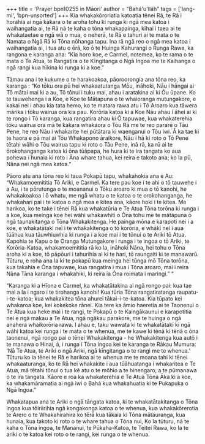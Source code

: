 +++
title = 'Prayer bpn10255 in Māori'
author = "Bahá'u'lláh"
tags = ['lang-mi', 'bpn-unsorted']
+++
Kia whakakōroriatia katoatia tēnei Rā, te Rā i horahia ai ngā kakara o te aroha tohu ki runga ki ngā mea katoa i waihangatia ai, te Rā nā te kaha o tōna whakapainga, kīhai i taea ai te whakataetae e ngā wā o mua, o neherā, te Rā e tahuri ai te mata o te Namata o Ngā Rā ki Tōna nōhanga tapu. Ina rā ngā reo o ngā mea katoa i waihangatia ai, i tua atu o ērā, ko ō te Huinga Kahurangi o Runga Rawa, ka rangona e karanga ana: “Kia horo koe, e Carmel, notemea, ko te rama o te mata o Te Atua, te Rangatira o te Kīngitanga o Ngā Ingoa me te Kaihanga o ngā rangi kua hīkina ki runga ki a koe.” 

Tāmau ana i te kukume o te harakoakoa, pāoroorongia ana tōna reo, ka karanga : “Ko tōku ora pū hei whakaatutanga Mōu, ināhoki, Nāu i hāngai ai Tō mātai mai ki a au, Tō tōnui i tuku mai, ahau i aratakina ai ki Ōu ūpane. Ko te tauwehenga i a Koe, e Koe te Mātapuna o te whaioranga mutungakore, e kakai nei i ahau kia tata hemo, ko te matara rawa atu i Tō Aroaro kua tāwera mārika i tōku wairua ora kia pau. Korōria katoa ki a Koe Nāu ahau i āhei ai ki te rongo i Tō karanga, kua rangatira ahau ki Ō tapuwae, kua whakaterehia tōku wairua ora mā te kakara whakaora o Tōu Rā me te reo pararē o Tāu Pene, he reo Nāu i whakarite hei pūtātara ki waenganui o Tōu iwi. Ā ka tae ki te haora e pā mai ai Tōu Whakapono āraikore, Nāu i hā ki roto o Tō Pene tētahi wāhi o Tōu wairua tapu ki roto o Tāu Pene, inā rā, ka rū ai te ōrokohanganga katoa ki ōna tūāpapa, he hura ki te ira tangata ko aua pohewa i hunaia ki roto i Āna whare tahua, kei reira e takoto ana; ko Ia pū, Nāna nei ngā mea katoa.” 

Pāoro atu ana tōna reo ki taua Pokapū tapu, whakahokia ana e Au: “Whakamoemititia Tō Ariki, e Carmel. Ka tere pau koe i te ahi o tō tauwehe i a Au, i te pōrutunga o te moananui o Tōku aroaro ki mua o tō kanohi, he whakakoakoa i ō whatu, me ngā whatu o te katoa o te orokohanganga, he whakahari pai i te katoa o ngā mea e kitea ana, kāore hoki i te kitea. Me harikoa, ko te take i tēnei Rā kua whakatūria e Te Atua Tōna torōna ki runga i a koe, kua meinga koe hei wāhi whakawhiti o Ōna tohu me te mātāpuna o ngā taunakitanga o Tōna Whakakitenga. He painga mōna e karapoti nei i a koe, e whakatātaki nei i te whakakitenga o tō korōria, e whākī nei i aua tūāhua kua tāuwhiuwhia ki runga i a koe mai i te tōnui o te Ariki tō Atua. Kapohia te Kapu o te Oranga Mutungakore i runga i te ingoa o tō Ariki, te Korōria-Katoa, whakamoemititia rā ko Ia, ināhoki Nāna, hei tohu o Tōna aroha ki a koe, tō pāpōuri i tahurihia ai ki te hari, tō raungaiti ki te manawarū. Tūturu, e roha ana Ia ki te pokapū kua meinga hei tūnga mō Tōna torōna, kua takahia e Ōna tapuwae, kua rangatira i mua i Tōna aroaro, mai i reira Nāna Tāna karanga i whakahiki, ki reira ia Ōna roimata i maringi.” “

“Karanga ki a Hīona e Carmel, ka whakatātakina ai ngā rongo pai: kua tae mai a Ia i ngaro i te tirohanga kanohi! Kua tūria Tōna rangatiratanga raupatu-i-te-katoa; kua whakakitea tōna ahurei tākai-i-te-katoa. Kia tūpato kei whakaroa koe, kei kokekoke rānei. Kia tere ka āmio haeretia ai te Taonenui o Te Atua kua heke mai i te rangi, te Pokapū o te Kaingākaunui e karapotitia nei e ngā makau a Te Atua, ngā ngākau parakore, me te huinga o ngā anahera whaikorōria rawa. I ahau e, taku wawata ki te whakatātaki ki ngā wāhi katoa kei runga i te mata o te whenua, me te kawe ki tēnā ki tēnā o ōna taonenui, ngā rongo pai o tēnei Whakakitenga - he Whakakitenga kua autō i te manawa o Hinai, ā, i runga i Tōna ingoa kei te karanga te Rākau Mumura: ‘Nā Te Atua, te Ariki o ngā Ariki, ngā kīngitanga o te rangi me te whenua.’ Tūturu ko ia tēnei te Rā e harikoa ai te whenua me te moana tahi ki tēnei whakaaturanga, ko te Rā hei whakakite i aua tūāhuatanga i whakaritea e Te Atua, mā tētahi tōnui o tua kē atu o te mōhio a te hinengaro, a te pūmanawa o te ira tangata. Kāore e roa ka whakaterehia e Te Atua Tōna Āka ki a koe, ka whakamāramatia ai ngā iwi o Bahá kua whakahuatia ki te Pukapuka o Ngā Ingoa.” 

Whakatapua ana te Ariki o ngā tāngata katoa, ki te whakatātakitanga o Tōna ingoa kua tōiriirihia ngā kongakonga katoa o te whenua, kua whakakōrerotia te Arero o te Whakahirahira ko tērā kua tākaia ki Tōna mātauranga, kua hunaia, kua takoto ki roto o te whare tahua o Tōna nui, Ko Ia tūturu, nā te kaha o Tōna ingoa, te Mananui, te Pūkaha-Katoa, te Teitei Rawa, ko Ia te ariki o te katoa kei roto o te rangi, kei runga o te whenua.
